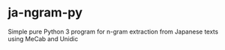 # ja-ngram-py
Simple pure Python 3 program for n-gram extraction from Japanese texts using MeCab and Unidic
